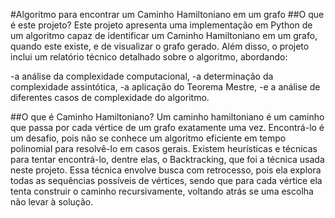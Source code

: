 #Algoritmo para encontrar um Caminho Hamiltoniano em um grafo
##O que é este projeto?
Este projeto apresenta uma implementação em Python de um algoritmo capaz de identificar um Caminho Hamiltoniano em um grafo, quando este existe, e de visualizar o grafo gerado. Além disso, o projeto inclui um
relatório técnico detalhado sobre o algoritmo, abordando:

-a análise da complexidade computacional,
-a determinação da complexidade assintótica,
-a aplicação do Teorema Mestre,
-e a análise de diferentes casos de complexidade do algoritmo. 

 ##O que é Caminho Hamiltoniano?
 Um caminho hamiltoniano é um caminho que passa por cada vértice de um grafo exatamente uma vez. Encontrá-lo é um desafio, pois não se conhece um algoritmo eficiente em tempo polinomial para resolvê-lo em casos gerais.
 Existem heurísticas e técnicas para tentar encontrá-lo, dentre elas, o Backtracking, que foi a técnica usada neste projeto. Essa técnica envolve busca com retrocesso, pois ela explora todas as sequências possíveis de
 vértices, sendo que para cada vértice ela tenta construir o caminho recursivamente, voltando atrás se uma escolha não levar à solução. 
